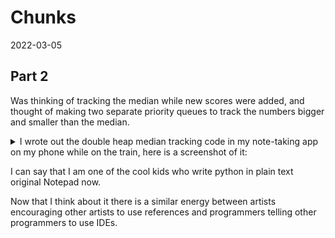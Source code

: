 # Chunks
2022-03-05

## Part 2
Was thinking of tracking the median while new scores were added, and thought of making
two separate priority queues to track the numbers bigger and smaller than the median.
<details>
  <summary>
    I wrote out the double heap median tracking code in my note-taking app
    on my phone while on the train, here is a screenshot of it:
  </summary>

  Some more severe errors (compared to misspelling a parameter name and missing a bracket)
  that were in here:
  - `heap.pop()` in `poproot` doesn't return the popped element causing `None` to be added
into heaps
  - `parentIndx = (currIndx - 1) / 2` returns a float because **Python**
  - `toBigger = bigger[0] < newScore` crashes at the start because `bigger` is empty
  - Labeled some `True`/`False` arguments incorrectly for smaller/bigger max/min heaps

  ![Screenshot on phone](screenshot.jpg)
</details>

I can say that I am one of the cool kids who write python in plain text original Notepad
now.

Now that I think about it there is a similar energy between artists encouraging other
artists to use references and programmers telling other programmers to use IDEs.
